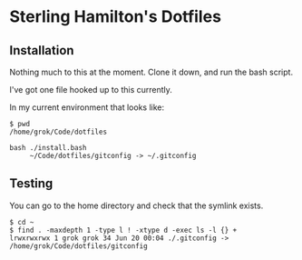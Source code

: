# Sterling Hamilton's Dotfiles

## Installation

Nothing much to this at the moment.
Clone it down, and run the bash script.

I've got one file hooked up to this currently.

In my current environment that looks like:

```shell
$ pwd
/home/grok/Code/dotfiles

bash ./install.bash
     ~/Code/dotfiles/gitconfig -> ~/.gitconfig
```

## Testing

You can go to the home directory and check that the symlink exists.

```shell
$ cd ~
$ find . -maxdepth 1 -type l ! -xtype d -exec ls -l {} +
lrwxrwxrwx 1 grok grok 34 Jun 20 00:04 ./.gitconfig -> /home/grok/Code/dotfiles/gitconfig
```
